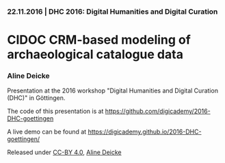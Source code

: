 ### 22.11.2016 | DHC 2016: Digital Humanities and Digital Curation

# CIDOC CRM-based modeling of archaeological catalogue data

### Aline Deicke

Presentation at the 2016 workshop "Digital Humanities and Digital Curation (DHC)" in Göttingen.

The code of this presentation is at https://github.com/digicademy/2016-DHC-goettingen

A live demo can be found at https://digicademy.github.io/2016-DHC-goettingen/

Released under [CC-BY 4.0](https://creativecommons.org/licenses/by/4.0/), [Aline Deicke](http://www.adwmainz.de/mitarbeiter/profil/aline-deicke.html)
